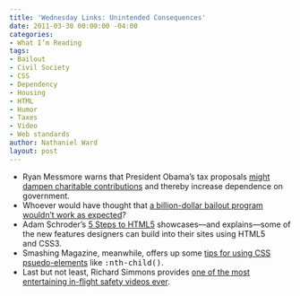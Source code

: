 ```yaml
---
title: 'Wednesday Links: Unintended Consequences'
date: 2011-03-30 00:00:00 -04:00
categories:
- What I’m Reading
tags:
- Bailout
- Civil Society
- CSS
- Dependency
- Housing
- HTML
- Humor
- Taxes
- Video
- Web standards
author: Nathaniel Ward
layout: post
---
```


  * Ryan Messmore warns that President Obama’s tax proposals [might dampen charitable contributions][1] and thereby increase dependence on government.
  * Whoever would have thought that [a billion-dollar bailout program wouldn’t work as expected][2]?
  * Adam Schroder’s [5 Steps to HTML5][3] showcases—and explains—some of the new features designers can build into their sites using HTML5 and CSS3.
  * Smashing Magazine, meanwhile, offers up some [tips for using CSS psuedo-elements][4] like <samp>:nth-child()</samp>.
  * Last but not least, Richard Simmons provides [one of the most entertaining in-flight safety videos ever][5].

 [1]: http://blog.heritage.org/2011/03/29/does-obamas-tax-plan-help-those-who-help-those-in-need/
 [2]: http://www.nytimes.com/2011/03/30/business/30foreclose.html?src=busln
 [3]: http://www.5stepstohtml5.com/
 [4]: http://www.smashingmagazine.com/2011/03/30/how-to-use-css3-pseudo-classes/
 [5]: http://mashable.com/2011/03/27/richard-simmons-air-new-zealand/